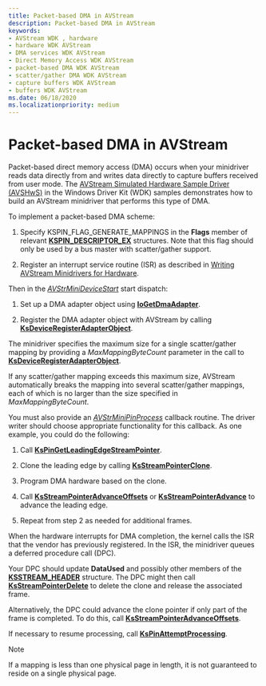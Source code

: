```yaml
---
title: Packet-based DMA in AVStream
description: Packet-based DMA in AVStream
keywords:
- AVStream WDK , hardware
- hardware WDK AVStream
- DMA services WDK AVStream
- Direct Memory Access WDK AVStream
- packet-based DMA WDK AVStream
- scatter/gather DMA WDK AVStream
- capture buffers WDK AVStream
- buffers WDK AVStream
ms.date: 06/18/2020
ms.localizationpriority: medium
---
```


# Packet-based DMA in AVStream

Packet-based direct memory access (DMA) occurs when your minidriver reads data directly from and writes data directly to capture buffers received from user mode. The [AVStream Simulated Hardware Sample Driver (AVSHwS)](/samples/microsoft/windows-driver-samples/avstream-simulated-hardware-sample-driver-avshws/) in the Windows Driver Kit (WDK) samples demonstrates how to build an AVStream minidriver that performs this type of DMA.

To implement a packet-based DMA scheme:

1. Specify KSPIN\_FLAG\_GENERATE\_MAPPINGS in the **Flags** member of relevant [**KSPIN\_DESCRIPTOR\_EX**](/windows-hardware/drivers/ddi/ks/ns-ks-_kspin_descriptor_ex) structures. Note that this flag should only be used by a bus master with scatter/gather support.

1. Register an interrupt service routine (ISR) as described in [Writing AVStream Minidrivers for Hardware](writing-avstream-minidrivers-for-hardware.md).

Then in the [*AVStrMiniDeviceStart*](/windows-hardware/drivers/ddi/ks/nc-ks-pfnksdevicepnpstart) start dispatch:

1. Set up a DMA adapter object using [**IoGetDmaAdapter**](/windows-hardware/drivers/ddi/wdm/nf-wdm-iogetdmaadapter).

1. Register the DMA adapter object with AVStream by calling [**KsDeviceRegisterAdapterObject**](/windows-hardware/drivers/ddi/ks/nf-ks-ksdeviceregisteradapterobject).

The minidriver specifies the maximum size for a single scatter/gather mapping by providing a *MaxMappingByteCount* parameter in the call to [**KsDeviceRegisterAdapterObject**](/windows-hardware/drivers/ddi/ks/nf-ks-ksdeviceregisteradapterobject).

If any scatter/gather mapping exceeds this maximum size, AVStream automatically breaks the mapping into several scatter/gather mappings, each of which is no larger than the size specified in *MaxMappingByteCount*.

You must also provide an [*AVStrMiniPinProcess*](/windows-hardware/drivers/ddi/ks/nc-ks-pfnkspin) callback routine. The driver writer should choose appropriate functionality for this callback. As one example, you could do the following:

1. Call [**KsPinGetLeadingEdgeStreamPointer**](/windows-hardware/drivers/ddi/ks/nf-ks-kspingetleadingedgestreampointer).

1. Clone the leading edge by calling [**KsStreamPointerClone**](/windows-hardware/drivers/ddi/ks/nf-ks-ksstreampointerclone).

1. Program DMA hardware based on the clone.

1. Call [**KsStreamPointerAdvanceOffsets**](/windows-hardware/drivers/ddi/ks/nf-ks-ksstreampointeradvanceoffsets) or [**KsStreamPointerAdvance**](/windows-hardware/drivers/ddi/ks/nf-ks-ksstreampointeradvance) to advance the leading edge.

1. Repeat from step 2 as needed for additional frames.

When the hardware interrupts for DMA completion, the kernel calls the ISR that the vendor has previously registered. In the ISR, the minidriver queues a deferred procedure call (DPC).

Your DPC should update **DataUsed** and possibly other members of the [**KSSTREAM\_HEADER**](/windows-hardware/drivers/ddi/ks/ns-ks-ksstream_header) structure. The DPC might then call [**KsStreamPointerDelete**](/windows-hardware/drivers/ddi/ks/nf-ks-ksstreampointerdelete) to delete the clone and release the associated frame.

Alternatively, the DPC could advance the clone pointer if only part of the frame is completed. To do this, call [**KsStreamPointerAdvanceOffsets**](/windows-hardware/drivers/ddi/ks/nf-ks-ksstreampointeradvanceoffsets).

If necessary to resume processing, call [**KsPinAttemptProcessing**](/windows-hardware/drivers/ddi/ks/nf-ks-kspinattemptprocessing).

> [!NOTE]
> If a mapping is less than one physical page in length, it is not guaranteed to reside on a single physical page.
